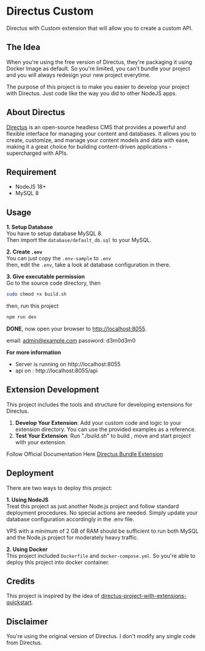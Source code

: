# Directus Custom
Directus with Custom extension that will allow you to create a custom API.

## The Idea
When you're using the free version of Directus, they're packaging it using Docker Image as default.
So you're limited, you can't bundle your project and you will always redesign your new project everytime.

The purpose of this project is to make you easier to develop your project with Directus.
Just code like the way you did to other NodeJS apps.

## About Directus
[Directus](https://directus.io/) is an open-source headless CMS that provides a powerful and flexible interface for managing your content and databases. It allows you to create, customize, and manage your content models and data with ease, making it a great choice for building content-driven applications - supercharged with APIs.

## Requirement
- NodeJS 18+
- MySQL 8

## Usage

**1. Setup Database**  
You have to setup database MySQL 8.  
Then import the `database/default_db.sql` to your MySQL.

**2. Create `.env`**  
You can just copy the `.env-sample` to `.env`  
then, edit the `.env`, take a look at database configuration in there.

**3. Give executable permission**  
Go to the source code directory, then  
```bash
sudo chmod +x build.sh
```

then, run this project  
```bash
npm run dev
```

**DONE**, now open your browser to [http://localhost:8055](http://localhost:8055).

email: admin@example.com
password: d3m0d3m0

**For more information**
- Server is running on http://localhost:8055
- api on :  http://localhost:8055/api

## Extension Development

This project includes the tools and structure for developing extensions for Directus.
1. **Develop Your Extension**:
Add your custom code and logic to your extension directory. You can use the provided examples as a reference.
2. **Test Your Extension**:
Run "./build.sh" to build , move and start project with your extension.

Follow Official Documentation Here [Directus Bundle Extension](https://docs.directus.io/extensions/bundles.html)

## Deployment
There are two ways to deploy this project:

**1. Using NodeJS**  
Treat this project as just another Node.js project and follow standard deployment procedures. No special actions are needed.
Simply update your database configuration accordingly in the .env file.

VPS with a minimum of 2 GB of RAM should be sufficient to run both MySQL and the Node.js project for moderately heavy traffic.

**2. Using Docker**  
This project included `Dockerfile` and `docker-compose.yml`. So you're able to deploy this project into docker container.

## Credits
This project is inspired by the idea of [directus-project-with-extensions-quickstart](https://github.com/yohita/directus-project-with-extensions-quickstart).

## Disclaimer
You're using the original version of Directus. I don't modify any single code from Directus.
